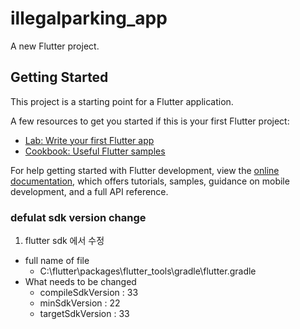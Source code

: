 # illegalparking_app

A new Flutter project.

## Getting Started

This project is a starting point for a Flutter application.

A few resources to get you started if this is your first Flutter project:

- [Lab: Write your first Flutter app](https://docs.flutter.dev/get-started/codelab)
- [Cookbook: Useful Flutter samples](https://docs.flutter.dev/cookbook)

For help getting started with Flutter development, view the
[online documentation](https://docs.flutter.dev/), which offers tutorials,
samples, guidance on mobile development, and a full API reference.


### defulat sdk version change
1. flutter sdk 에서 수정
- full name of file
  * C:\flutter\packages\flutter_tools\gradle\flutter.gradle 
- What needs to be changed
  * compileSdkVersion : 33
  * minSdkVersion : 22
  * targetSdkVersion : 33  
